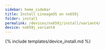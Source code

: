 ```yaml
---
sidebar: home_sidebar
title: Install LineageOS on nx659j
folder: install
permalink: /devices/nx659j/install/variant4/
device: nx659j_variant4
---
```

{% include templates/device_install.md %}
